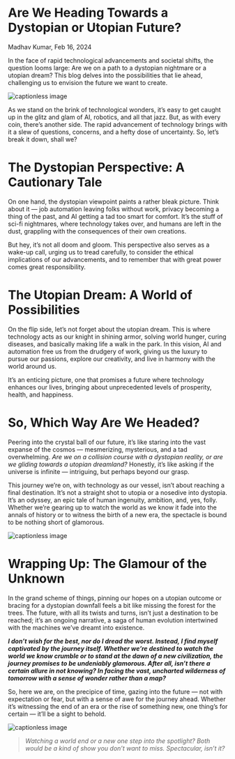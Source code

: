 # Are We Heading Towards a Dystopian or Utopian Future?

Madhav Kumar, Feb 16, 2024

In the face of rapid technological advancements and societal shifts, the question looms large: Are we on a path to a dystopian nightmare or a utopian dream? This blog delves into the possibilities that lie ahead, challenging us to envision the future we want to create.

![captionless image](https://miro.medium.com/v2/resize:fit:1400/format:webp/1*49MfKRRJ-qVmvuozzQOmSQ.png)

As we stand on the brink of technological wonders, it’s easy to get caught up in the glitz and glam of AI, robotics, and all that jazz. But, as with every coin, there’s another side. The rapid advancement of technology brings with it a slew of questions, concerns, and a hefty dose of uncertainty. So, let’s break it down, shall we?

# The Dystopian Perspective: A Cautionary Tale

On one hand, the dystopian viewpoint paints a rather bleak picture. Think about it — job automation leaving folks without work, privacy becoming a thing of the past, and AI getting a tad too smart for comfort. It’s the stuff of sci-fi nightmares, where technology takes over, and humans are left in the dust, grappling with the consequences of their own creations.

But hey, it’s not all doom and gloom. This perspective also serves as a wake-up call, urging us to tread carefully, to consider the ethical implications of our advancements, and to remember that with great power comes great responsibility.

# The Utopian Dream: A World of Possibilities

On the flip side, let’s not forget about the utopian dream. This is where technology acts as our knight in shining armor, solving world hunger, curing diseases, and basically making life a walk in the park. In this vision, AI and automation free us from the drudgery of work, giving us the luxury to pursue our passions, explore our creativity, and live in harmony with the world around us.

It’s an enticing picture, one that promises a future where technology enhances our lives, bringing about unprecedented levels of prosperity, health, and happiness.

# So, Which Way Are We Headed?

Peering into the crystal ball of our future, it’s like staring into the vast expanse of the cosmos — mesmerizing, mysterious, and a tad overwhelming. _Are we on a collision course with a dystopian reality, or are we gliding towards a utopian dreamland?_ Honestly, it’s like asking if the universe is infinite — intriguing, but perhaps beyond our grasp.

This journey we’re on, with technology as our vessel, isn’t about reaching a final destination. It’s not a straight shot to utopia or a nosedive into dystopia. It’s an odyssey, an epic tale of human ingenuity, ambition, and, yes, folly. Whether we’re gearing up to watch the world as we know it fade into the annals of history or to witness the birth of a new era, the spectacle is bound to be nothing short of glamorous.

![captionless image](https://miro.medium.com/v2/resize:fit:1400/format:webp/1*NJ8DzoYIfSPLMeR5YC-phQ.png)

# Wrapping Up: The Glamour of the Unknown

In the grand scheme of things, pinning our hopes on a utopian outcome or bracing for a dystopian downfall feels a bit like missing the forest for the trees. The future, with all its twists and turns, isn’t just a destination to be reached; it’s an ongoing narrative, a saga of human evolution intertwined with the machines we’ve dreamt into existence.

**_I don’t wish for the best, nor do I dread the worst. Instead, I find myself captivated by the journey itself. Whether we’re destined to watch the world we know crumble or to stand at the dawn of a new civilization, the journey promises to be undeniably glamorous. After all, isn’t there a certain allure in not knowing? In facing the vast, uncharted wilderness of tomorrow with a sense of wonder rather than a map?_**

So, here we are, on the precipice of time, gazing into the future — not with expectation or fear, but with a sense of awe for the journey ahead. Whether it’s witnessing the end of an era or the rise of something new, one thing’s for certain — it’ll be a sight to behold.

![captionless image](https://miro.medium.com/v2/resize:fit:1400/format:webp/1*LcqXl_jrRyZ-F-11svpvcA.png)

> _Watching a world end or a new one step into the spotlight? Both would be a kind of show you don’t want to miss. Spectacular, isn’t it?_
